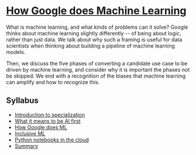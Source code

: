 # [How Google does Machine Learning](https://www.coursera.org/learn/google-machine-learning?specialization=machine-learning-tensorflow-gcp)

What is machine learning, and what kinds of problems can it solve? Google thinks about machine learning slightly differently -- of being about logic, rather than just data. We talk about why such a framing is useful for data scientists when thinking about building a pipeline of machine learning models. 

Then, we discuss the five phases of converting a candidate use case to be driven by machine learning, and consider why it is important the phases not be skipped. We end with a recognition of the biases that machine learning can amplify and how to recognize this.

## Syllabus

* [Introduction to specialization](1-Introduction/)
* [What it means to be AI first](2-AIFirst/)
* [How Google does ML](3-GoogleML/)
* [Inclusive ML](4-InclusiveML/)
* [Python notebooks in the cloud](5-PyNotebooks/)
* [Summary](6-Summary/)